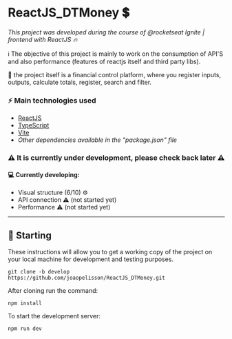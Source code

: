 # ReactJS_DTMoney 💲

_This project was developed during the course of @rocketseat Ignite | frontend with ReactJS 🔥_

ℹ️ The objective of this project is mainly to work on the consumption of API'S and also performance (features of reactjs itself and third party libs).

📌 the project itself is a financial control platform, where you register inputs, outputs, calculate totals, register, search and filter.

### ⚡ Main technologies used
- [ReactJS](https://pt-br.reactjs.org/)
- [TypeScript](https://www.typescriptlang.org/)
- [Vite](https://vitejs.dev/)
- _Other dependencies available in the "package.json" file_

### ⚠ It is currently under development, please check back later ⚠
#### 💻 Currently developing:
- Visual structure (6/10) ⚙
- API connection ⚠  (not started yet)
- Performance ⚠ (not started yet)

--- 

## 🚀 Starting

These instructions will allow you to get a working copy of the project on your local machine for development and testing purposes. 

```
git clone -b develop https://github.com/joaopelisson/ReactJS_DTMoney.git
```

After cloning run the command:

```
npm install
```

To start the development server:

```
npm run dev
```

